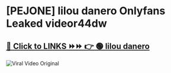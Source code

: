 
 # [PEJONE] lilou danero Onlyfans Leaked videor44dw

## <h2><a href="https://clipsfans.com/lilou_danero&ref=git">🔗 Click to LINKS ⏩⏩ 👉 🟢 lilou danero </a></h2>

<a href="https://clipsfans.com/lilou_danero&ref=git" rel="nofollow" data-target="animated-image.originalLink"><img src="https://i.ibb.co.com/xMMVF88/686577567.gif" alt="Viral Video Original" style="max-width: 100%; display: inline-block;" data-target="animated-image.originalImage"></a>

